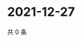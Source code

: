 # 2021-12-27

共 0 条

<!-- BEGIN WEIBO -->
<!-- 最后更新时间 Mon Dec 27 2021 18:00:56 GMT+0800 (China Standard Time) -->

<!-- END WEIBO -->
